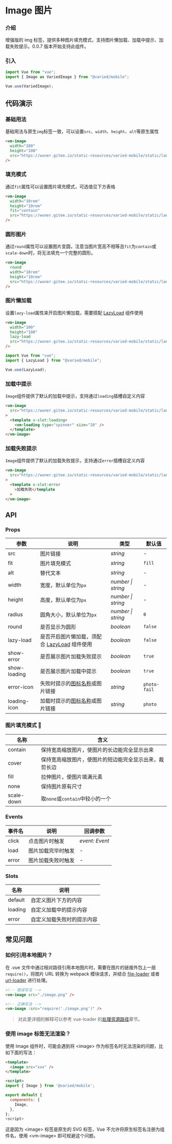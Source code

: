 # Image 图片

### 介绍

增强版的 img 标签，提供多种图片填充模式，支持图片懒加载、加载中提示、加载失败提示。0.0.7 版本开始支持此组件。

### 引入

```js
import Vue from "vue";
import { Image as VariedImage } from "@varied/mobile";

Vue.use(VariedImage);
```

## 代码演示

### 基础用法

基础用法与原生`img`标签一致，可以设置`src`、`width`、`height`、`alt`等原生属性

```html
<vm-image
  width="100"
  height="100"
  src="https://wuner.gitee.io/static-resources/varied-mobile/static/landscape-3.jpg"
/>
```

### 填充模式

通过`fit`属性可以设置图片填充模式，可选值见下方表格

```html
<vm-image
  width="10rem"
  height="10rem"
  fit="contain"
  src="https://wuner.gitee.io/static-resources/varied-mobile/static/landscape-3.jpg"
/>
```

### 圆形图片

通过`round`属性可以设置图片变圆，注意当图片宽高不相等且`fit`为`contain`或`scale-down`时，将无法填充一个完整的圆形。

```html
<vm-image
  round
  width="10rem"
  height="10rem"
  src="https://wuner.gitee.io/static-resources/varied-mobile/static/landscape-3.jpg"
/>
```

### 图片懒加载

设置`lazy-load`属性来开启图片懒加载，需要搭配 [LazyLoad](#/lazy-load) 组件使用

```html
<vm-image
  width="100"
  height="100"
  lazy-load
  src="https://wuner.gitee.io/static-resources/varied-mobile/static/landscape-3.jpg"
/>
```

```js
import Vue from "vue";
import { LazyLoad } from "@varied/mobile";

Vue.use(LazyLoad);
```

### 加载中提示

`Image`组件提供了默认的加载中提示，支持通过`loading`插槽自定义内容

```html
<vm-image
  src="https://wuner.gitee.io/static-resources/varied-mobile/static/landscape-3.jpg"
>
  <template v-slot:loading>
    <vm-loading type="spinner" size="20" />
  </template>
</vm-image>
```

### 加载失败提示

`Image`组件提供了默认的加载失败提示，支持通过`error`插槽自定义内容

```html
<vm-image
  src="https://wuner.gitee.io/static-resources/varied-mobile/static/landscape-3.jpg"
>
  <template v-slot:error
    >加载失败</template
  >
</vm-image>
```

## API

### Props

| 参数         | 说明                                                        | 类型               | 默认值       |
| ------------ | ----------------------------------------------------------- | ------------------ | ------------ |
| src          | 图片链接                                                    | _string_           | -            |
| fit          | 图片填充模式                                                | _string_           | `fill`       |
| alt          | 替代文本                                                    | _string_           | -            |
| width        | 宽度，默认单位为`px`                                        | _number \| string_ | -            |
| height       | 高度，默认单位为`px`                                        | _number \| string_ | -            |
| radius       | 圆角大小，默认单位为`px`                                    | _number \| string_ | `0`          |
| round        | 是否显示为圆形                                              | _boolean_          | `false`      |
| lazy-load    | 是否开启图片懒加载，须配合 [LazyLoad](#/lazy-load) 组件使用 | _boolean_          | `false`      |
| show-error   | 是否展示图片加载失败提示                                    | _boolean_          | `true`       |
| show-loading | 是否展示图片加载中提示                                      | _boolean_          | `true`       |
| error-icon   | 失败时提示的[图标名称](#/icon)或图片链接                    | _string_           | `photo-fail` |
| loading-icon | 加载时提示的[图标名称](#/icon)或图片链接                    | _string_           | `photo`      |

### 图片填充模式 

| 名称       | 含义                                                   |
| ---------- | ------------------------------------------------------ |
| contain    | 保持宽高缩放图片，使图片的长边能完全显示出来           |
| cover      | 保持宽高缩放图片，使图片的短边能完全显示出来，裁剪长边 |
| fill       | 拉伸图片，使图片填满元素                               |
| none       | 保持图片原有尺寸                                       |
| scale-down | 取`none`或`contain`中较小的一个                        |

### Events

| 事件名 | 说明               | 回调参数       |
| ------ | ------------------ | -------------- |
| click  | 点击图片时触发     | _event: Event_ |
| load   | 图片加载完毕时触发 | -              |
| error  | 图片加载失败时触发 | -              |

### Slots

| 名称    | 说明                       |
| ------- | -------------------------- |
| default | 自定义图片下方的内容       |
| loading | 自定义加载中的提示内容     |
| error   | 自定义加载失败时的提示内容 |

## 常见问题

### 如何引用本地图片？

在 .vue 文件中通过相对路径引用本地图片时，需要在图片的链接外包上一层 `require()`，将图片 URL 转换为 webpack 模块请求，并结合 [file-loader](https://github.com/webpack-contrib/file-loader) 或者 [url-loader](https://github.com/webpack-contrib/url-loader) 进行处理。

```html
<!-- 错误写法 -->
<vm-image src="./image.png" />

<!-- 正确写法 -->
<vm-image :src="require('./image.png')" />
```

> 对此更详细的解释可以参考 vue-loader 的[处理资源路径](https://vue-loader.vuejs.org/zh/guide/asset-url.html)章节。

### 使用 image 标签无法渲染？

使用 Image 组件时，可能会遇到将 \<image> 作为标签名时无法渲染的问题，比如下面的写法：

```html
<template>
  <image src="xxx" />
</template>

<script>
import { Image } from '@varied/mobile';

export default {
  components: {
    Image,
  },
};
<script>
```

这是因为 \<image> 标签是原生的 SVG 标签，Vue 不允许将原生标签名注册为组件名，使用 \<vm-image> 即可规避这个问题。
